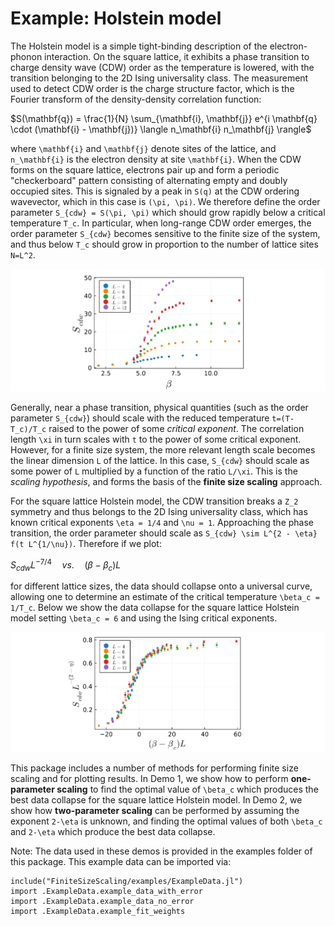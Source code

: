 # Example: Holstein model

The Holstein model is a simple tight-binding description of the electron-phonon interaction. On the square lattice, it exhibits a phase transition to charge density wave (CDW) order as the temperature is lowered, with the transition belonging to the 2D Ising universality class.  The measurement used to detect CDW order is the charge structure factor, which is the Fourier transform of the density-density correlation function:

$S(\mathbf{q}) = \frac{1}{N} \sum_{\mathbf{i}, \mathbf{j}} e^{i \mathbf{q} \cdot (\mathbf{i} - \mathbf{j})} \langle n_\mathbf{i} n_\mathbf{j} \rangle$

where ``\mathbf{i}`` and  ``\mathbf{j}`` denote sites of the lattice, and ``n_\mathbf{i}`` is the electron density at site ``\mathbf{i}``. When the CDW forms on the square lattice, electrons pair up and form a periodic "checkerboard" pattern consisting of alternating empty and doubly occupied sites. This is signaled by a peak in ``S(q)`` at the CDW ordering wavevector, which in this case is ``(\pi, \pi)``. We therefore define the order parameter ``S_{cdw} = S(\pi, \pi)`` which should grow rapidly below a critical temperature ``T_c``. In particular, when long-range CDW order emerges, the order parameter ``S_{cdw}`` becomes sensitive to the finite size of the system, and thus below ``T_c`` should grow in proportion to the number of lattice sites ``N=L^2``.

![Raw data](raw_data.png)

Generally, near a phase transition, physical quantities (such as the order parameter ``S_{cdw}``) should scale with the reduced temperature ``t=(T-T_c)/T_c`` raised to the power of some *critical exponent*. The correlation length ``\xi`` in turn scales with ``t`` to the power of some critical exponent. However, for a finite size system, the more relevant length scale becomes the linear dimension ``L`` of the lattice. In this case, ``S_{cdw}`` should scale as some power of ``L`` multiplied by a function of the ratio ``L/\xi``. This is the *scaling hypothesis*, and forms the basis of the **finite size scaling** approach.

For the square lattice Holstein model, the CDW transition breaks a ``Z_2`` symmetry and thus belongs to the 2D Ising universality class, which has known critical exponents ``\eta = 1/4`` and ``\nu = 1``. Approaching the phase transition, the order parameter should scale as ``S_{cdw} \sim L^{2 - \eta} f(t L^{1/\nu})``. Therefore if we plot:

$S_{cdw} L^{-7/4} \quad vs. \quad (\beta - \beta_c)L$

for different lattice sizes, the data should collapse onto a universal curve, allowing one to determine an estimate of the critical temperature ``\beta_c = 1/T_c``. Below we show the data collapse for the square lattice Holstein model setting ``\beta_c = 6`` and using the Ising critical exponents.

![Scaled data](scaled_data.png)

This package includes a number of methods for performing finite size scaling and for plotting results. In Demo 1, we show how to perform **one-parameter scaling** to find the optimal value of ``\beta_c`` which produces the best data collapse for the square lattice Holstein model. In Demo 2, we show how **two-parameter scaling** can be performed by assuming the exponent ``2-\eta`` is unknown, and finding the optimal values of both ``\beta_c`` and ``2-\eta`` which produce the best data collapse. 

Note: The data used in these demos is provided in the examples folder of this package. This example data can be imported via:

```@julia
include("FiniteSizeScaling/examples/ExampleData.jl")
import .ExampleData.example_data_with_error
import .ExampleData.example_data_no_error
import .ExampleData.example_fit_weights
```